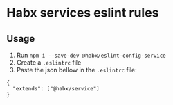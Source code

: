# Habx services eslint rules

## Usage
1) Run `npm i --save-dev @habx/eslint-config-service`
2) Create a `.eslintrc` file
3) Paste the json bellow in the `.eslintrc` file:

```
{
  "extends": ["@habx/service"]
}
```
